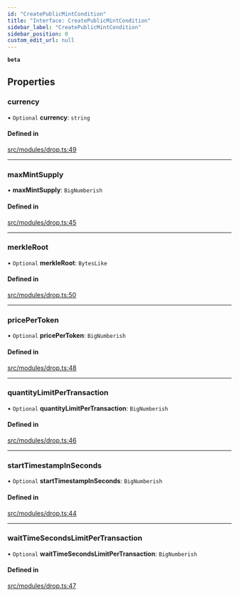 ```yaml
---
id: "CreatePublicMintCondition"
title: "Interface: CreatePublicMintCondition"
sidebar_label: "CreatePublicMintCondition"
sidebar_position: 0
custom_edit_url: null
---
```


**`beta`**

## Properties

### currency

• `Optional` **currency**: `string`

#### Defined in

[src/modules/drop.ts:49](https://github.com/PrasoonPratham/nftlabs-sdk-ts/blob/3077f6d/src/modules/drop.ts#L49)

___

### maxMintSupply

• **maxMintSupply**: `BigNumberish`

#### Defined in

[src/modules/drop.ts:45](https://github.com/PrasoonPratham/nftlabs-sdk-ts/blob/3077f6d/src/modules/drop.ts#L45)

___

### merkleRoot

• `Optional` **merkleRoot**: `BytesLike`

#### Defined in

[src/modules/drop.ts:50](https://github.com/PrasoonPratham/nftlabs-sdk-ts/blob/3077f6d/src/modules/drop.ts#L50)

___

### pricePerToken

• `Optional` **pricePerToken**: `BigNumberish`

#### Defined in

[src/modules/drop.ts:48](https://github.com/PrasoonPratham/nftlabs-sdk-ts/blob/3077f6d/src/modules/drop.ts#L48)

___

### quantityLimitPerTransaction

• `Optional` **quantityLimitPerTransaction**: `BigNumberish`

#### Defined in

[src/modules/drop.ts:46](https://github.com/PrasoonPratham/nftlabs-sdk-ts/blob/3077f6d/src/modules/drop.ts#L46)

___

### startTimestampInSeconds

• `Optional` **startTimestampInSeconds**: `BigNumberish`

#### Defined in

[src/modules/drop.ts:44](https://github.com/PrasoonPratham/nftlabs-sdk-ts/blob/3077f6d/src/modules/drop.ts#L44)

___

### waitTimeSecondsLimitPerTransaction

• `Optional` **waitTimeSecondsLimitPerTransaction**: `BigNumberish`

#### Defined in

[src/modules/drop.ts:47](https://github.com/PrasoonPratham/nftlabs-sdk-ts/blob/3077f6d/src/modules/drop.ts#L47)
